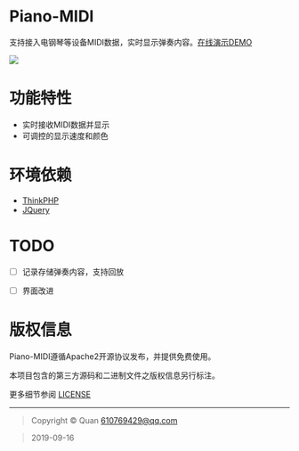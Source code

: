 Piano-MIDI
===

支持接入电钢琴等设备MIDI数据，实时显示弹奏内容。[在线演示DEMO](https://piano.openadc.com/index.php/index/index/showView)

![](https://piano.openadc.com/static/images/show.gif)

功能特性
=======

- 实时接收MIDI数据并显示
- 可调控的显示速度和颜色

环境依赖
=======
- [ThinkPHP](https://github.com/top-think/think)
- [JQuery](https://github.com/jquery/jquery)

# TODO

- [ ] 记录存储弹奏内容，支持回放
- [ ] 界面改进


版权信息
=======
Piano-MIDI遵循Apache2开源协议发布，并提供免费使用。

本项目包含的第三方源码和二进制文件之版权信息另行标注。

更多细节参阅 [LICENSE](LICENSE)

***

> Copyright &copy; Quan 610769429@qq.com

> 2019-09-16